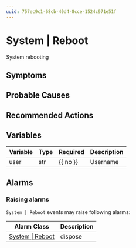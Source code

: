```yaml
---
uuid: 757ec9c1-68cb-40d4-8cce-1524c971e51f
---
```

# System | Reboot

System rebooting

## Symptoms

## Probable Causes

## Recommended Actions

## Variables

Variable | Type | Required | Description
--- | --- | --- | ---
user | str | {{ no }} | Username

## Alarms

### Raising alarms

`System | Reboot` events may raise following alarms:

Alarm Class | Description
--- | ---
[System \| Reboot](../../alarm-classes/system/reboot.md) | dispose
